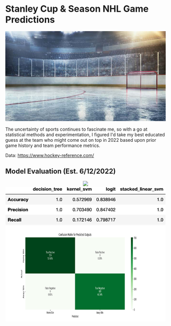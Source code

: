 # Stanley Cup & Season NHL Game Predictions

<p align='center'>
  <img src="/images/ice-hockey-rink-670px.jpg" />
</p>

The uncertainty of sports continues to fascinate me, so with a go at statistical methods and experimentation, I figured I'd take my best educated guess at the team who might come out on top in 2022 based upon prior game history and team performance metrics.

Data:
https://www.hockey-reference.com/

## Model Evaluation (Est. 6/12/2022)

<p align="center">
  <img src="/images/stacked_linear_svm.png"/>
  <img src="/images/model_performance.png"/>
  <img src="/images/confusion_matrix.png" width="3200" height="300"/>
</p>

